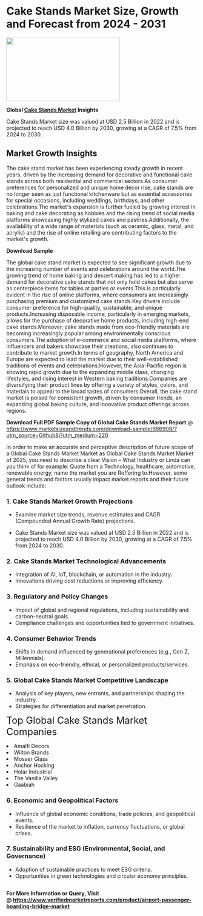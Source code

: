 <H1>Cake Stands Market Size, Growth and Forecast from 2024 - 2031</H1><img class="aligncenter size-medium wp-image-584254" src="https://thirdeyenews.in/wp-content/uploads/2024/09/Global-Market-Research-300x168.jpeg" alt="" width="300" height="168" /><p><strong>Global&nbsp;<a href="https://www.marketsizeandtrends.com/download-sample/686908/?utm_source=Github8j?utm_medium=220">Cake Stands Market</a> Insights</strong></p><p>Cake Stands Market size was valued at USD 2.5 Billion in 2022 and is projected to reach USD 4.0 Billion by 2030, growing at a CAGR of 7.5% from 2024 to 2030.</p><p><h2>Market Growth Insights</h2> <p>The cake stand market has been experiencing steady growth in recent years, driven by the increasing demand for decorative and functional cake stands across both residential and commercial sectors.As consumer preferences for personalized and unique home décor rise, cake stands are no longer seen as just functional kitchenware but as essential accessories for special occasions, including weddings, birthdays, and other celebrations.The market's expansion is further fueled by growing interest in baking and cake decorating as hobbies and the rising trend of social media platforms showcasing highly stylized cakes and pastries.Additionally, the availability of a wide range of materials (such as ceramic, glass, metal, and acrylic) and the rise of online retailing are contributing factors to the market's growth.</p> <p><strong>Download Sample</strong></p> <p>The global cake stand market is expected to see significant growth due to the increasing number of events and celebrations around the world.The growing trend of home baking and dessert making has led to a higher demand for decorative cake stands that not only hold cakes but also serve as centerpiece items for tables at parties or events.This is particularly evident in the rise of online platforms, where consumers are increasingly purchasing premium and customized cake stands.Key drivers include consumer preference for high-quality, sustainable, and unique products.Increasing disposable income, particularly in emerging markets, allows for the purchase of decorative home products, including high-end cake stands.Moreover, cake stands made from eco-friendly materials are becoming increasingly popular among environmentally conscious consumers.The adoption of e-commerce and social media platforms, where influencers and bakers showcase their creations, also continues to contribute to market growth.In terms of geography, North America and Europe are expected to lead the market due to their well-established traditions of events and celebrations.However, the Asia-Pacific region is showing rapid growth due to the expanding middle class, changing lifestyles, and rising interest in Western baking traditions.Companies are diversifying their product lines by offering a variety of styles, colors, and materials to appeal to the broad tastes of consumers.Overall, the cake stand market is poised for consistent growth, driven by consumer trends, an expanding global baking culture, and innovative product offerings across regions.</p> <p><span class=""><strong>Download Full PDF Sample Copy of Global Cake Stands Market Report</strong> @ <a href="https://www.marketsizeandtrends.com/download-sample/686908/?utm_source=Github8j?utm_medium=220" target="_blank">https://www.marketsizeandtrends.com/download-sample/686908/?utm_source=Github8j?utm_medium=220</a></span></p><p>In order to make an accurate and perceptive description of future scope of a Global&nbsp;Cake Stands Market Market as Global&nbsp;Cake Stands Market Market of 2025, you need to describe a clear Vision &ndash; What Industry or Linda can you think of for example: Quote from a Technology, healthcare, automotive, renewable energy, name the market you are Reffering to.However, some general trends and factors usually impact market reports and their future outlook include:</p><h3>1.&nbsp;<strong>Cake Stands Market Growth Projections</strong></h3><ul><li>Examine market size trends, revenue estimates and CAGR (Compounded Annual Growth Rate) projections.</li><li><p>Cake Stands Market size was valued at USD 2.5 Billion in 2022 and is projected to reach USD 4.0 Billion by 2030, growing at a CAGR of 7.5% from 2024 to 2030.</p></li></ul><h3>2.&nbsp;<strong>Cake Stands Market Technological Advancements</strong></h3><ul><li>Integration of AI, IoT, blockchain, or automation in the industry.</li><li>Innovations driving cost reductions or improving efficiency.</li></ul><h3>3.&nbsp;<strong>Regulatory and Policy Changes</strong></h3><ul><li>Impact of global and regional regulations, including sustainability and carbon-neutral goals.</li><li>Compliance challenges and opportunities tied to government initiatives.</li></ul><h3>4.&nbsp;<strong>Consumer Behavior Trends</strong></h3><ul><li>Shifts in demand influenced by generational preferences (e.g., Gen Z, Millennials).</li><li>Emphasis on eco-friendly, ethical, or personalized products/services.</li></ul><h3>5.&nbsp;<strong>Global Cake Stands Market Competitive Landscape</strong></h3><ul><li>Analysis of key players, new entrants, and partnerships shaping the industry.</li><li>Strategies for differentiation and market penetration.</li></ul><p data-pm-slice="1 1 []"><span style="color: inherit; font-family: inherit; font-size: 25px;">Top Global Cake Stands Market Companies</span></p><div class="" data-test-id=""><p><li>Amalfi Decors</li><li> Wilton Brands</li><li> Mosser Glass</li><li> Anchor Hocking</li><li> Holar Industrial</li><li> The Vanilla Valley</li><li> Gaabiah</li></p></div><h3>6.&nbsp;<strong>Economic and Geopolitical Factors</strong></h3><ul><li>Influence of global economic conditions, trade policies, and geopolitical events.</li><li>Resilience of the market to inflation, currency fluctuations, or global crises.</li></ul><h3>7.&nbsp;<strong>Sustainability and ESG (Environmental, Social, and Governance)</strong></h3><ul><li>Adoption of sustainable practices to meet ESG criteria.</li><li>Opportunities in green technologies and circular economy principles.</li></ul><h2><strong style="font-size: 14px;">For More Information or Query, Visit @&nbsp;</strong><a style="background-color: #ffffff; font-size: 14px;" href="https://www.marketsizeandtrends.com/report/cake-stands-market/" target="_blank">https://www.verifiedmarketreports.com/product/airport-passenger-boarding-bridge-market</a></h2>